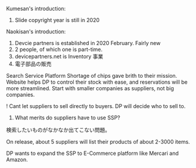 Kumesan's introduction:
1. Slide copyright year is still in 2020


Naokisan's introduction:
1. Devcie partners is established in 2020 February. Fairly new
2. 2 people, of which one is part-time.
3. devicepartners.net is Inventory 事業
4. 電子部品の販売

Search Service Platform
Shortage of chips gave brith to their mission. 
Website helps DP to control their stock with ease, and reservations will be more streamlined. 
Start with smaller companies as suppliers, not big companies.


! Cant let suppliers to sell directly to buyers. DP will decide who to sell to.

1. What merits do suppliers have to use SSP?


検索したいものがなかなか出てこない問題。

On release, about 5 suppliers will list their products of about 2-3000 items.

DP wants to expand the SSP to E-Commerce platform like Mercari and Amazon.